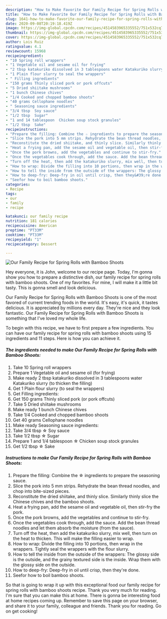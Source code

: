 ```yaml
---
description: "How to Make Favorite Our Family Recipe for Spring Rolls with Bamboo Shoots"
title: "How to Make Favorite Our Family Recipe for Spring Rolls with Bamboo Shoots"
slug: 1641-how-to-make-favorite-our-family-recipe-for-spring-rolls-with-bamboo-shoots
date: 2020-09-08T20:19:18.419Z
image: https://img-global.cpcdn.com/recipes/4514583965335552/751x532cq70/our-family-recipe-for-spring-rolls-with-bamboo-shoots-recipe-main-photo.jpg
thumbnail: https://img-global.cpcdn.com/recipes/4514583965335552/751x532cq70/our-family-recipe-for-spring-rolls-with-bamboo-shoots-recipe-main-photo.jpg
cover: https://img-global.cpcdn.com/recipes/4514583965335552/751x532cq70/our-family-recipe-for-spring-rolls-with-bamboo-shoots-recipe-main-photo.jpg
author: Lois Ruiz
ratingvalue: 4.1
reviewcount: 15968
recipeingredient:
- "10 Spring roll wrappers"
- "1 Vegetable oil and sesame oil for frying"
- "2 tbsp katakuriko dissolved in 3 tablespoons water Katakuriko slurry to thicken the filling"
- "1 Plain flour slurry to seal the wrappers"
- " Filling ingredients"
- "150 grams Thinly sliced pork or pork offcuts"
- "5 Dried shiitake mushrooms"
- "1 bunch Chinese chives"
- "1/4 Cooked and chopped bamboo shoots"
- "40 grams Cellophane noodles"
- " Seasoning sauce ingredients"
- "3/4 tbsp  Soy sauce"
- "1/2 tbsp  Sugar"
- "1 and 14 tablespoon  Chicken soup stock granules"
- "1/2 tbsp  Sake"
recipeinstructions:
- "Prepare the filling: Combine the ☆ ingredients to prepare the seasoning sauce."
- "Slice the pork into 5 mm strips. Rehydrate the bean thread noodles, and chop into bite-sized pieces."
- "Reconstitute the dried shiitake, and thinly slice. Similarly thinly slice the Chinese chives and the bamboo shoots."
- "Heat a frying pan, add the sesame oil and vegetable oil, then stir-fry the pork."
- "Once the pork browns, add the vegetables and continue to stir-fry."
- "Once the vegetables cook through, add the sauce. Add the bean thread noodles and let them absorb the moisture (from the sauce)."
- "Turn off the heat, then add the katakuriko slurry, mix well, then turn on the heat to thicken. This will make the filling easier to wrap."
- "How to wrap: Divide the filling into 10 portions, then wrap in the wrappers. Tightly seal the wrappers with the flour slurry."
- "How to tell the inside from the outside of the wrappers: The glossy side is the outside, and the grainy textured side is the inside. Wrap them with the glossy side on the outside."
- "How to deep-fry: Deep-fry in oil until crisp, then they&#39;re done."
- "Seefor how to boil bamboo shoots."
categories:
- Recipe
tags:
- our
- family
- recipe

katakunci: our family recipe 
nutrition: 181 calories
recipecuisine: American
preptime: "PT33M"
cooktime: "PT33M"
recipeyield: "1"
recipecategory: Dessert

---
```



![Our Family Recipe for Spring Rolls with Bamboo Shoots](https://img-global.cpcdn.com/recipes/4514583965335552/751x532cq70/our-family-recipe-for-spring-rolls-with-bamboo-shoots-recipe-main-photo.jpg)

Hey everyone, it is John, welcome to our recipe page. Today, I'm gonna show you how to prepare a distinctive dish, our family recipe for spring rolls with bamboo shoots. One of my favorites. For mine, I will make it a little bit tasty. This is gonna smell and look delicious.



Our Family Recipe for Spring Rolls with Bamboo Shoots is one of the most favored of current trending foods in the world. It's easy, it's quick, it tastes delicious. It is appreciated by millions every day. They're nice and they look fantastic. Our Family Recipe for Spring Rolls with Bamboo Shoots is something that I've loved my whole life.


To begin with this recipe, we have to first prepare a few ingredients. You can have our family recipe for spring rolls with bamboo shoots using 15 ingredients and 11 steps. Here is how you can achieve it.

<!--inarticleads1-->

##### The ingredients needed to make Our Family Recipe for Spring Rolls with Bamboo Shoots:

1. Take 10 Spring roll wrappers
1. Prepare 1 Vegetable oil and sesame oil (for frying)
1. Make ready 2 tbsp katakuriko dissolved in 3 tablespoons water Katakuriko slurry (to thicken the filling)
1. Get 1 Plain flour slurry (to seal the wrappers)
1. Get  Filling ingredients:
1. Get 150 grams Thinly sliced pork (or pork offcuts)
1. Take 5 Dried shiitake mushrooms
1. Make ready 1 bunch Chinese chives
1. Take 1/4 Cooked and chopped bamboo shoots
1. Get 40 grams Cellophane noodles
1. Make ready  Seasoning sauce ingredients:
1. Take 3/4 tbsp ☆ Soy sauce
1. Take 1/2 tbsp ☆ Sugar
1. Prepare 1 and 1/4 tablespoon ☆ Chicken soup stock granules
1. Get 1/2 tbsp ☆ Sake




<!--inarticleads2-->

##### Instructions to make Our Family Recipe for Spring Rolls with Bamboo Shoots:

1. Prepare the filling: Combine the ☆ ingredients to prepare the seasoning sauce.
1. Slice the pork into 5 mm strips. Rehydrate the bean thread noodles, and chop into bite-sized pieces.
1. Reconstitute the dried shiitake, and thinly slice. Similarly thinly slice the Chinese chives and the bamboo shoots.
1. Heat a frying pan, add the sesame oil and vegetable oil, then stir-fry the pork.
1. Once the pork browns, add the vegetables and continue to stir-fry.
1. Once the vegetables cook through, add the sauce. Add the bean thread noodles and let them absorb the moisture (from the sauce).
1. Turn off the heat, then add the katakuriko slurry, mix well, then turn on the heat to thicken. This will make the filling easier to wrap.
1. How to wrap: Divide the filling into 10 portions, then wrap in the wrappers. Tightly seal the wrappers with the flour slurry.
1. How to tell the inside from the outside of the wrappers: The glossy side is the outside, and the grainy textured side is the inside. Wrap them with the glossy side on the outside.
1. How to deep-fry: Deep-fry in oil until crisp, then they&#39;re done.
1. Seefor how to boil bamboo shoots.




So that is going to wrap it up with this exceptional food our family recipe for spring rolls with bamboo shoots recipe. Thank you very much for reading. I'm sure that you can make this at home. There is gonna be interesting food at home recipes coming up. Remember to save this page on your browser, and share it to your family, colleague and friends. Thank you for reading. Go on get cooking!
